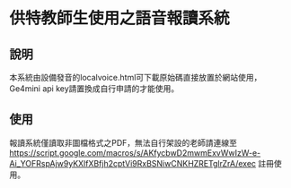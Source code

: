 # 供特教師生使用之語音報讀系統

## 說明

本系統由設備發音的localvoice.html可下載原始碼直接放置於網站使用，Ge4mini api key請置換成自行申請的才能使用。

## 使用

報讀系統僅讀取非圖檔格式之PDF，無法自行架設的老師請連線至 https://script.google.com/macros/s/AKfycbwD2mwmExvWwIzW-e-Ai_YOFRspAjw9yKXlfXBfjh2cptVi9RxBSNiwCNKHZRETglrZrA/exec 註冊使用。
